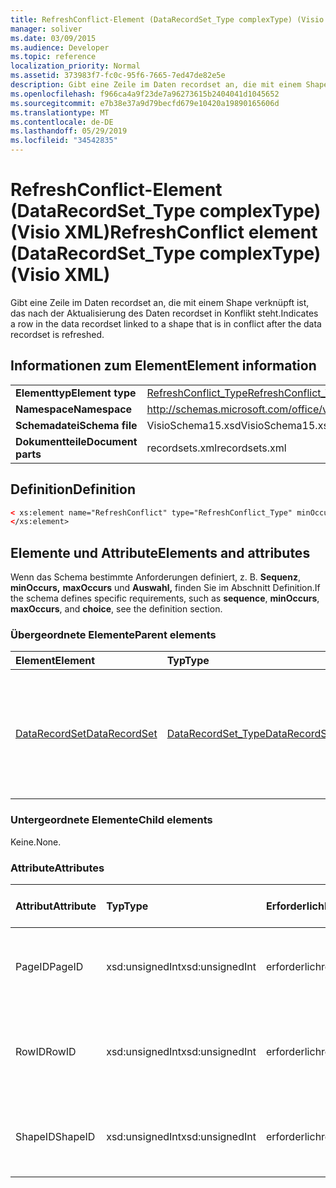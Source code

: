 ```yaml
---
title: RefreshConflict-Element (DataRecordSet_Type complexType) (Visio XML)
manager: soliver
ms.date: 03/09/2015
ms.audience: Developer
ms.topic: reference
localization_priority: Normal
ms.assetid: 373983f7-fc0c-95f6-7665-7ed47de82e5e
description: Gibt eine Zeile im Daten recordset an, die mit einem Shape verknüpft ist, das nach der Aktualisierung des Daten recordset in Konflikt steht.
ms.openlocfilehash: f966ca4a9f23de7a96273615b2404041d1045652
ms.sourcegitcommit: e7b38e37a9d79becfd679e10420a19890165606d
ms.translationtype: MT
ms.contentlocale: de-DE
ms.lasthandoff: 05/29/2019
ms.locfileid: "34542835"
---
```

# <a name="refreshconflict-element-datarecordset_type-complextype-visio-xml"></a><span data-ttu-id="b087a-103">RefreshConflict-Element (DataRecordSet_Type complexType) (Visio XML)</span><span class="sxs-lookup"><span data-stu-id="b087a-103">RefreshConflict element (DataRecordSet_Type complexType) (Visio XML)</span></span>

<span data-ttu-id="b087a-104">Gibt eine Zeile im Daten recordset an, die mit einem Shape verknüpft ist, das nach der Aktualisierung des Daten recordset in Konflikt steht.</span><span class="sxs-lookup"><span data-stu-id="b087a-104">Indicates a row in the data recordset linked to a shape that is in conflict after the data recordset is refreshed.</span></span>
  
## <a name="element-information"></a><span data-ttu-id="b087a-105">Informationen zum Element</span><span class="sxs-lookup"><span data-stu-id="b087a-105">Element information</span></span>

|||
|:-----|:-----|
|<span data-ttu-id="b087a-106">**Elementtyp**</span><span class="sxs-lookup"><span data-stu-id="b087a-106">**Element type**</span></span> <br/> |[<span data-ttu-id="b087a-107">RefreshConflict_Type</span><span class="sxs-lookup"><span data-stu-id="b087a-107">RefreshConflict_Type</span></span>](refreshconflict_type-complextypevisio-xml.md) <br/> |
|<span data-ttu-id="b087a-108">**Namespace**</span><span class="sxs-lookup"><span data-stu-id="b087a-108">**Namespace**</span></span> <br/> |http://schemas.microsoft.com/office/visio/2012/main  <br/> |
|<span data-ttu-id="b087a-109">**Schemadatei**</span><span class="sxs-lookup"><span data-stu-id="b087a-109">**Schema file**</span></span> <br/> |<span data-ttu-id="b087a-110">VisioSchema15.xsd</span><span class="sxs-lookup"><span data-stu-id="b087a-110">VisioSchema15.xsd</span></span>  <br/> |
|<span data-ttu-id="b087a-111">**Dokumentteile**</span><span class="sxs-lookup"><span data-stu-id="b087a-111">**Document parts**</span></span> <br/> |<span data-ttu-id="b087a-112">recordsets.xml</span><span class="sxs-lookup"><span data-stu-id="b087a-112">recordsets.xml</span></span>  <br/> |
   
## <a name="definition"></a><span data-ttu-id="b087a-113">Definition</span><span class="sxs-lookup"><span data-stu-id="b087a-113">Definition</span></span>

```XML
< xs:element name="RefreshConflict" type="RefreshConflict_Type" minOccurs="0" maxOccurs="unbounded" >
</xs:element>
```

## <a name="elements-and-attributes"></a><span data-ttu-id="b087a-114">Elemente und Attribute</span><span class="sxs-lookup"><span data-stu-id="b087a-114">Elements and attributes</span></span>

<span data-ttu-id="b087a-115">Wenn das Schema bestimmte Anforderungen definiert, z. B. **Sequenz**, **minOccurs,** **maxOccurs** und **Auswahl,** finden Sie im Abschnitt Definition.</span><span class="sxs-lookup"><span data-stu-id="b087a-115">If the schema defines specific requirements, such as **sequence**, **minOccurs**, **maxOccurs**, and **choice**, see the definition section.</span></span> 
  
### <a name="parent-elements"></a><span data-ttu-id="b087a-116">Übergeordnete Elemente</span><span class="sxs-lookup"><span data-stu-id="b087a-116">Parent elements</span></span>

|<span data-ttu-id="b087a-117">**Element**</span><span class="sxs-lookup"><span data-stu-id="b087a-117">**Element**</span></span>|<span data-ttu-id="b087a-118">**Typ**</span><span class="sxs-lookup"><span data-stu-id="b087a-118">**Type**</span></span>|<span data-ttu-id="b087a-119">**Beschreibung**</span><span class="sxs-lookup"><span data-stu-id="b087a-119">**Description**</span></span>|
|:-----|:-----|:-----|
|[<span data-ttu-id="b087a-120">DataRecordSet</span><span class="sxs-lookup"><span data-stu-id="b087a-120">DataRecordSet</span></span>](datarecordset-element-datarecordsets_type-complextypevisio-xml.md) <br/> |[<span data-ttu-id="b087a-121">DataRecordSet_Type</span><span class="sxs-lookup"><span data-stu-id="b087a-121">DataRecordSet_Type</span></span>](datarecordset_type-complextypevisio-xml.md) <br/> |<span data-ttu-id="b087a-122">Speichert, formatiert und aktualisiert Daten, die aus einer Datenbank in Microsoft Visio abgefragt wurden, und zeigt diese Daten an.</span><span class="sxs-lookup"><span data-stu-id="b087a-122">Stores, formats, refreshes, and exposes data queried from a database in Microsoft Visio.</span></span>  <br/> |
   
### <a name="child-elements"></a><span data-ttu-id="b087a-123">Untergeordnete Elemente</span><span class="sxs-lookup"><span data-stu-id="b087a-123">Child elements</span></span>

<span data-ttu-id="b087a-124">Keine.</span><span class="sxs-lookup"><span data-stu-id="b087a-124">None.</span></span>
  
### <a name="attributes"></a><span data-ttu-id="b087a-125">Attribute</span><span class="sxs-lookup"><span data-stu-id="b087a-125">Attributes</span></span>

|<span data-ttu-id="b087a-126">**Attribut**</span><span class="sxs-lookup"><span data-stu-id="b087a-126">**Attribute**</span></span>|<span data-ttu-id="b087a-127">**Typ**</span><span class="sxs-lookup"><span data-stu-id="b087a-127">**Type**</span></span>|<span data-ttu-id="b087a-128">**Erforderlich**</span><span class="sxs-lookup"><span data-stu-id="b087a-128">**Required**</span></span>|<span data-ttu-id="b087a-129">**Beschreibung**</span><span class="sxs-lookup"><span data-stu-id="b087a-129">**Description**</span></span>|<span data-ttu-id="b087a-130">**Mögliche Werte**</span><span class="sxs-lookup"><span data-stu-id="b087a-130">**Possible values**</span></span>|
|:-----|:-----|:-----|:-----|:-----|
|<span data-ttu-id="b087a-131">PageID</span><span class="sxs-lookup"><span data-stu-id="b087a-131">PageID</span></span>  <br/> |<span data-ttu-id="b087a-132">xsd:unsignedInt</span><span class="sxs-lookup"><span data-stu-id="b087a-132">xsd:unsignedInt</span></span>  <br/> |<span data-ttu-id="b087a-133">erforderlich</span><span class="sxs-lookup"><span data-stu-id="b087a-133">required</span></span>  <br/> |<span data-ttu-id="b087a-134">Seiten-ID des Shapes, das in den Konflikt involviert ist.</span><span class="sxs-lookup"><span data-stu-id="b087a-134">Page ID of the shape involved in the conflict.</span></span>  <br/> |<span data-ttu-id="b087a-135">Werte des xsd:unsignedInt-Typs.</span><span class="sxs-lookup"><span data-stu-id="b087a-135">Values of the xsd:unsignedInt type.</span></span>  <br/> |
|<span data-ttu-id="b087a-136">RowID</span><span class="sxs-lookup"><span data-stu-id="b087a-136">RowID</span></span>  <br/> |<span data-ttu-id="b087a-137">xsd:unsignedInt</span><span class="sxs-lookup"><span data-stu-id="b087a-137">xsd:unsignedInt</span></span>  <br/> |<span data-ttu-id="b087a-138">erforderlich</span><span class="sxs-lookup"><span data-stu-id="b087a-138">required</span></span>  <br/> |<span data-ttu-id="b087a-139">Die ursprüngliche Zeilen-ID der Zeile, die nach dem Aktualisieren von Daten in Konflikt steht.</span><span class="sxs-lookup"><span data-stu-id="b087a-139">The original row ID of the row now in conflict after data was refreshed .</span></span>  <br/> |<span data-ttu-id="b087a-140">Werte des xsd:unsignedInt-Typs.</span><span class="sxs-lookup"><span data-stu-id="b087a-140">Values of the xsd:unsignedInt type.</span></span>  <br/> |
|<span data-ttu-id="b087a-141">ShapeID</span><span class="sxs-lookup"><span data-stu-id="b087a-141">ShapeID</span></span>  <br/> |<span data-ttu-id="b087a-142">xsd:unsignedInt</span><span class="sxs-lookup"><span data-stu-id="b087a-142">xsd:unsignedInt</span></span>  <br/> |<span data-ttu-id="b087a-143">erforderlich</span><span class="sxs-lookup"><span data-stu-id="b087a-143">required</span></span>  <br/> |<span data-ttu-id="b087a-144">Shape-ID der Form, die in den Konflikt involviert ist.</span><span class="sxs-lookup"><span data-stu-id="b087a-144">Shape ID of the shape involved in the conflict.</span></span>  <br/> |<span data-ttu-id="b087a-145">Werte des xsd:unsignedInt-Typs.</span><span class="sxs-lookup"><span data-stu-id="b087a-145">Values of the xsd:unsignedInt type.</span></span>  <br/> |
   


